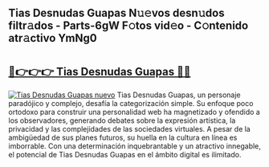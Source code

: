 ## Tias Desnudas Guapas N𝚞𝚎vos desn𝚞dos filtr𝚊dos - Parts-6gW F𝚘tos vid𝚎o - C𝚘ntenido atr𝚊ctivo YmNg0

# <h2><a href="http://mb6l88.tromn.icu/?c=Tias+Desnudas+Guapas">🔗👉👉👉 Tias Desnudas Guapas 🔗🔗</a></h2>

[![Tias Desnudas Guapas nuevo](https://i.imgur.com/pEAQMta.gif)](http://mb6l88.tromn.icu/?c=Tias+Desnudas+Guapas)
Tias Desnudas Guapas, un personaje paradójico y complejo, desafía la categorización simple. Su enfoque poco ortodoxo para construir una personalidad web ha magnetizado y ofendido a los observadores, generando debates sobre la expresión artística, la privacidad y las complejidades de las sociedades virtuales. A pesar de la ambigüedad de sus planes futuros, su huella en la cultura en línea es imborrable. Con una determinación inquebrantable y un atractivo innegable, el potencial de Tias Desnudas Guapas en el ámbito digital es ilimitado.
